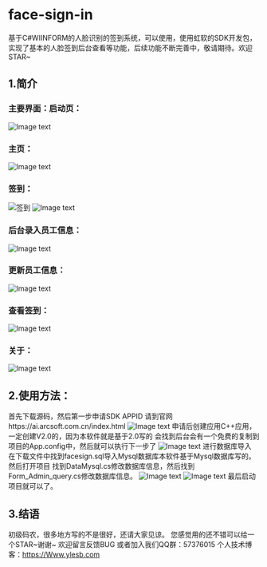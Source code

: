 # face-sign-in
基于C#WIINFORM的人脸识别的签到系统，可以使用，使用虹软的SDK开发包，实现了基本的人脸签到后台查看等功能，后续功能不断完善中，敬请期待。欢迎STAR~

## 1.简介
### 主要界面：启动页：
![Image text](https://github.com/xgc1210/face-sign-in/blob/master/img/qidong.png)
### 主页：
![Image text](https://github.com/xgc1210/face-sign-in/blob/master/img/zhuye.png)
### 签到：
![签到](https://github.com/xgc1210/face-sign-in/blob/master/img/signin.png)
![Image text](https://github.com/xgc1210/face-sign-in/blob/master/img/sign2.png)
### 后台录入员工信息：
![Image text](https://github.com/xgc1210/face-sign-in/blob/master/img/insert.png)
### 更新员工信息：
![Image text](https://github.com/xgc1210/face-sign-in/blob/master/img/insert.png)
### 查看签到：
![Image text](https://github.com/xgc1210/face-sign-in/blob/master/img/query.png)
### 关于：
![Image text](https://github.com/xgc1210/face-sign-in/blob/master/img/about.png)
## 2.使用方法：
首先下载源码，然后第一步申请SDK APPID
请到官网https://ai.arcsoft.com.cn/index.html
![Image text](https://github.com/xgc1210/face-sign-in/blob/master/img/used1.png)
申请后创建应用C++应用，一定创建V2.0的，因为本软件就是基于2.0写的
会找到后台会有一个免费的复制到项目的App.config中，然后就可以执行下一步了
![Image text](https://github.com/xgc1210/face-sign-in/blob/master/img/used2.png)
进行数据库导入
在下载文件中找到facesign.sql导入Mysql数据库本软件基于Mysql数据库写的。
然后打开项目
找到DataMysql.cs修改数据库信息，然后找到Form_Admin_query.cs修改数据库信息。
![Image text](https://github.com/xgc1210/face-sign-in/blob/master/img/used3.png)
![Image text](https://github.com/xgc1210/face-sign-in/blob/master/img/used4.png)
最后启动项目就可以了。

## 3.结语
初级码农，很多地方写的不是很好，还请大家见谅。
您感觉用的还不错可以给一个STAR~谢谢~
欢迎留言反馈BUG
或者加入我们QQ群：57376015
个人技术博客：https://Www.ylesb.com
